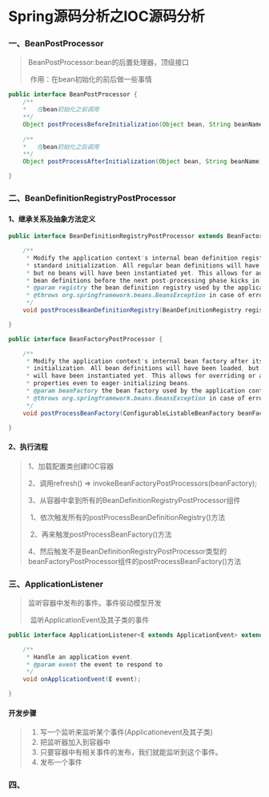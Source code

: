 # Spring源码分析之IOC源码分析

### 一、BeanPostProcessor

> BeanPostProcessor:bean的后置处理器，顶级接口
>
> ​	作用：在bean初始化的前后做一些事情

```java
public interface BeanPostProcessor {
    /**
    *	在bean初始化之前调用
    **/
	Object postProcessBeforeInitialization(Object bean, String beanName) throws BeansException;
    
    /**
    *	在bean初始化之后调用
    **/
	Object postProcessAfterInitialization(Object bean, String beanName) throws BeansException;

}

```

### 二、BeanDefinitionRegistryPostProcessor

#### 1、继承关系及抽象方法定义

```java
public interface BeanDefinitionRegistryPostProcessor extends BeanFactoryPostProcessor {

	/**
	 * Modify the application context's internal bean definition registry after its
	 * standard initialization. All regular bean definitions will have been loaded,
	 * but no beans will have been instantiated yet. This allows for adding further
	 * bean definitions before the next post-processing phase kicks in.
	 * @param registry the bean definition registry used by the application context
	 * @throws org.springframework.beans.BeansException in case of errors
	 */
	void postProcessBeanDefinitionRegistry(BeanDefinitionRegistry registry) throws BeansException;

}
```

```java
public interface BeanFactoryPostProcessor {

	/**
	 * Modify the application context's internal bean factory after its standard
	 * initialization. All bean definitions will have been loaded, but no beans
	 * will have been instantiated yet. This allows for overriding or adding
	 * properties even to eager-initializing beans.
	 * @param beanFactory the bean factory used by the application context
	 * @throws org.springframework.beans.BeansException in case of errors
	 */
	void postProcessBeanFactory(ConfigurableListableBeanFactory beanFactory) throws BeansException;

}
```

#### 2、执行流程

> 1、加载配置类创建IOC容器
>
> 2、调用refresh()  =>  invokeBeanFactoryPostProcessors(beanFactory);
>
> 3、从容器中拿到所有的BeanDefinitionRegistryPostProcessor组件
>
> ​	1、依次触发所有的postProcessBeanDefinitionRegistry()方法
>
> ​	2、再来触发postProcessBeanFactory()方法
>
> 4、然后触发不是BeanDefinitionRegistryPostProcessor类型的beanFactoryPostProcessor组件的postProcessBeanFactory()方法

### 三、ApplicationListener

> 监听容器中发布的事件。事件驱动模型开发
>
> ​	监听ApplicationEvent及其子类的事件

```java
public interface ApplicationListener<E extends ApplicationEvent> extends EventListener {

	/**
	 * Handle an application event.
	 * @param event the event to respond to
	 */
	void onApplicationEvent(E event);

}
```

#### 开发步骤

> 1. 写一个监听来监听某个事件(Applicationevent及其子类)
> 2. 把监听器加入到容器中
> 3. 只要容器中有相关事件的发布，我们就能监听到这个事件。
> 4. 发布一个事件

### 四、

